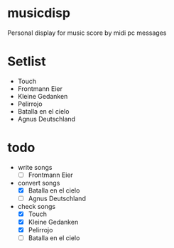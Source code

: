 # musicdisp
Personal display for music score by midi pc messages


# Setlist
* Touch
* Frontmann Eier
* Kleine Gedanken
* Pelirrojo
* Batalla en el cielo
* Agnus Deutschland


# todo
* write songs
  * [ ] Frontmann Eier

* convert songs
  * [x] Batalla en el cielo
  * [ ] Agnus Deutschland

* check songs
  * [x] Touch
  * [x] Kleine Gedanken
  * [x] Pelirrojo
  * [ ] Batalla en el cielo